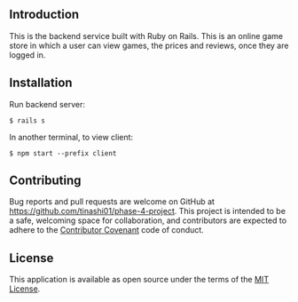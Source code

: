 ## Introduction
This is the backend service built with Ruby on Rails. This is an online game store in which a user can view games, the prices and reviews, once they are logged in.

## Installation
Run backend server:
    
    $ rails s

In another terminal, to view client:

    $ npm start --prefix client


## Contributing

Bug reports and pull requests are welcome on GitHub at https://github.com/tinashi01/phase-4-project. This project is intended to be a safe, welcoming space for collaboration, and contributors are expected to adhere to the [Contributor Covenant](contributor-covenant.org) code of conduct.

## License

This application is available as open source under the terms of the [MIT License](http://opensource.org/licenses/MIT).
